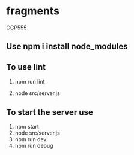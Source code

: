 # fragments

CCP555

## Use npm i install node_modules

## To use lint

1. npm run lint

2. node src/server.js

## To start the server use

1. npm start
2. node src/server.js
3. npm run dev
4. npm run debug
